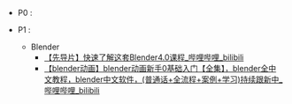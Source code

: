- P0 : 

- P1 : 
	- Blender
		- [【先导片】快速了解这套Blender4.0课程_哔哩哔哩_bilibili](https://www.bilibili.com/video/BV11H4y1P7RV/?p=1&vd_source=ebf06d572d5366b5ef7bc5032fefb08d)
		- [【blender动画】blender动画新手0基础入门【全集】，blender全中文教程，blender中文软件，(普通话+全流程+案例+学习)持续跟新中_哔哩哔哩_bilibili](https://www.bilibili.com/video/BV19c411n7E2/?spm_id_from=333.337.search-card.all.click&vd_source=ebf06d572d5366b5ef7bc5032fefb08d)
